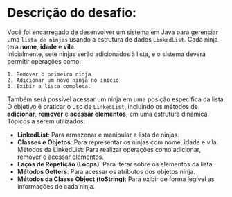 # **Descrição do desafio:**

Você foi encarregado de desenvolver um sistema em
Java para gerenciar uma `lista de ninjas` usando a
estrutura de dados `LinkedList`. Cada ninja terá **nome**,
**idade** e **vila**.<br>Inicialmente, sete ninjas serão
adicionados à lista, e o sistema deverá permitir
operações como:
````
1. Remover o primeiro ninja
2. Adicionar um novo ninja no início 
3. Exibir a lista completa.
````

Também será possível acessar um ninja em uma
posição específica da lista. O objetivo é praticar o uso
de `LinkedList`, incluindo os métodos de **adicionar**,
**remover** e **acessar elementos**, em uma estrutura
dinâmica.<br>
Tópicos a serem utilizados:
- **LinkedList**: Para armazenar e manipular a lista de
ninjas.
- **Classes e Objetos**: Para representar os ninjas com
nome, idade e vila.
Métodos da LinkedList: Para realizar operações
como adicionar, remover e acessar elementos.
- **Laços de Repetição (Loops)**: Para iterar sobre os
elementos da lista.
- **Métodos Getters**: Para acessar os atributos dos
objetos ninja.
- **Métodos da Classe Object (toString)**: Para exibir
de forma legível as informações de cada ninja.